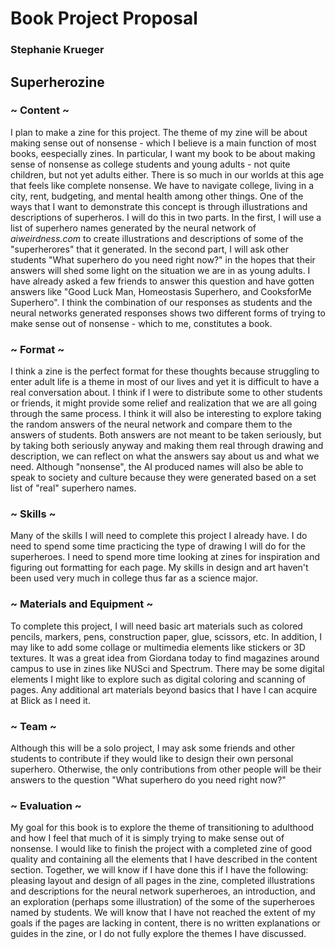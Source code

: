 # Book Project Proposal

### Stephanie Krueger

## Superherozine

### ~ Content ~
I plan to make a zine for this project. The theme of my zine will be about making sense out of nonsense - which I believe is a main function of most books, eespecially zines. In particular, I want my book to be about making sense of nonsense as college students and young adults - not quite children, but not yet adults either. There is so much in our worlds at this age that feels like complete nonsense. We have to navigate college, living in a city, rent, budgeting, and mental health among other things. One of the ways that I want to demonstrate this concept is through illustrations and descriptions of superheros. I will do this in two parts. In the first, I will use a list of superhero names generated by the neural network of _aiweirdness.com_ to create illustrations and descriptions of some of the "superherores" that it generated. In the second part, I will ask other students "What superhero do you need right now?" in the hopes that their answers will shed some light on the situation we are in as young adults. I have already asked a few friends to answer this question and have gotten answers like "Good Luck Man, Homeostasis Superhero, and CooksforMe Superhero". I think the combination of our responses as students and the neural networks generated responses shows two different forms of trying to make sense out of nonsense - which to me, constitutes a book.
### ~ Format ~
I think a zine is the perfect format for these thoughts because struggling to enter adult life is a theme in most of our lives and yet it is difficult to have a real conversation about. I think if I were to distribute some to other students or friends, it might provide some relief and realization that we are all going through the same process. I think it will also be interesting to explore taking the random answers of the neural network and compare them to the answers of students. Both answers are not meant to be taken seriously, but by taking both seriously anyway and making them real through drawing and description, we can reflect on what the answers say about us and what we need. Although "nonsense", the AI produced names will also be able to speak to society and culture because they were generated based on a set list of "real" superhero names. 
### ~ Skills ~
Many of the skills I will need to complete this project I already have. I do need to spend some time practicing the type of drawing I will do for the superheroes. I need to spend more time looking at zines for inspiration and figuring out formatting for each page. My skills in design and art haven't been used very much in college thus far as a science major.  
### ~ Materials and Equipment ~                              
To complete this project, I will need basic art materials such as colored pencils, markers, pens, construction paper, glue, scissors, etc. In addition, I may like to add some collage or multimedia elements like stickers or 3D textures. It was a great idea from Giordana today to find magazines around campus to use in zines like NUSci and Spectrum. There may be some digital elements I might like to explore such as digital coloring and scanning of pages. Any additional art materials beyond basics that I have I can acquire at Blick as I need it. 

### ~ Team ~
Although this will be a solo project, I may ask some friends and other students to contribute if they would like to design their own personal superhero. Otherwise, the only contributions from other people will be their answers to the question "What superhero do you need right now?"

### ~ Evaluation ~
My goal for this book is to explore the theme of transitioning to adulthood and how I feel that much of it is simply trying to make sense out of nonsense. I would like to finish the project with a completed zine of good quality and containing all the elements that I have described in the content section. Together, we will know if I have done this if I have the following: pleasing layout and design of all pages in the zine, completed illustrations and descriptions for the neural network superheroes, an introduction, and an exploration (perhaps some illustration) of the some of the superheroes named by students. We will know that I have not reached the extent of my goals if the pages are lacking in content, there is no written explanations or guides in the zine, or I do not fully explore the themes I have discussed. 









